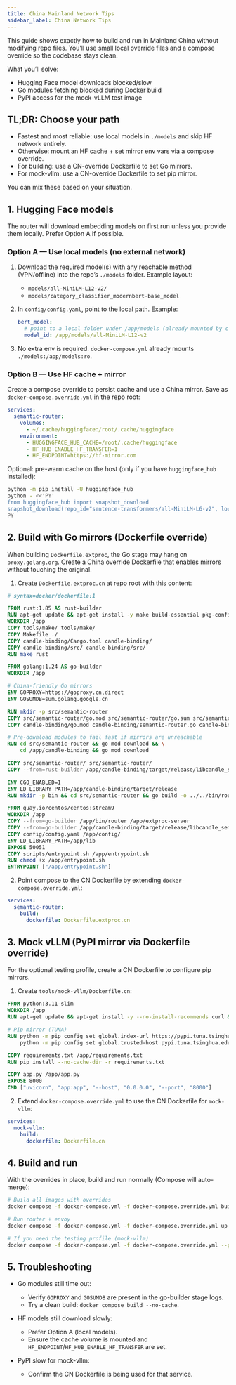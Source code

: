 ```yaml
---
title: China Mainland Network Tips
sidebar_label: China Network Tips
---
```


This guide shows exactly how to build and run in Mainland China without modifying repo files. You’ll use small local override files and a compose override so the codebase stays clean.

What you’ll solve:

- Hugging Face model downloads blocked/slow
- Go modules fetching blocked during Docker build
- PyPI access for the mock-vLLM test image

## TL;DR: Choose your path

- Fastest and most reliable: use local models in `./models` and skip HF network entirely.
- Otherwise: mount an HF cache + set mirror env vars via a compose override.
- For building: use a CN-override Dockerfile to set Go mirrors.
- For mock-vllm: use a CN-override Dockerfile to set pip mirror.

You can mix these based on your situation.

## 1. Hugging Face models

The router will download embedding models on first run unless you provide them locally. Prefer Option A if possible.

### Option A — Use local models (no external network)

1) Download the required model(s) with any reachable method (VPN/offline) into the repo’s `./models` folder. Example layout:

   - `models/all-MiniLM-L12-v2/`
   - `models/category_classifier_modernbert-base_model`

2) In `config/config.yaml`, point to the local path. Example:

   ```yaml
   bert_model:
     # point to a local folder under /app/models (already mounted by compose)
     model_id: /app/models/all-MiniLM-L12-v2
   ```

3) No extra env is required. `docker-compose.yml` already mounts `./models:/app/models:ro`.

### Option B — Use HF cache + mirror

Create a compose override to persist cache and use a China mirror. Save as `docker-compose.override.yml` in the repo root:

```yaml
services:
  semantic-router:
    volumes:
      - ~/.cache/huggingface:/root/.cache/huggingface
    environment:
      - HUGGINGFACE_HUB_CACHE=/root/.cache/huggingface
      - HF_HUB_ENABLE_HF_TRANSFER=1
      - HF_ENDPOINT=https://hf-mirror.com
```

Optional: pre-warm cache on the host (only if you have `huggingface_hub` installed):

```bash
python -m pip install -U huggingface_hub
python - <<'PY'
from huggingface_hub import snapshot_download
snapshot_download(repo_id="sentence-transformers/all-MiniLM-L6-v2", local_dir="~/.cache/huggingface/hub/models--sentence-transformers--all-MiniLM-L6-v2")
PY
```

## 2. Build with Go mirrors (Dockerfile override)

When building `Dockerfile.extproc`, the Go stage may hang on `proxy.golang.org`. Create a China override Dockerfile that enables mirrors without touching the original.

1) Create `Dockerfile.extproc.cn` at repo root with this content:

```Dockerfile
# syntax=docker/dockerfile:1

FROM rust:1.85 AS rust-builder
RUN apt-get update && apt-get install -y make build-essential pkg-config && rm -rf /var/lib/apt/lists/*
WORKDIR /app
COPY tools/make/ tools/make/
COPY Makefile ./
COPY candle-binding/Cargo.toml candle-binding/
COPY candle-binding/src/ candle-binding/src/
RUN make rust

FROM golang:1.24 AS go-builder
WORKDIR /app

# China-friendly Go mirrors
ENV GOPROXY=https://goproxy.cn,direct
ENV GOSUMDB=sum.golang.google.cn

RUN mkdir -p src/semantic-router
COPY src/semantic-router/go.mod src/semantic-router/go.sum src/semantic-router/
COPY candle-binding/go.mod candle-binding/semantic-router.go candle-binding/

# Pre-download modules to fail fast if mirrors are unreachable
RUN cd src/semantic-router && go mod download && \
    cd /app/candle-binding && go mod download

COPY src/semantic-router/ src/semantic-router/
COPY --from=rust-builder /app/candle-binding/target/release/libcandle_semantic_router.so /app/candle-binding/target/release/

ENV CGO_ENABLED=1
ENV LD_LIBRARY_PATH=/app/candle-binding/target/release
RUN mkdir -p bin && cd src/semantic-router && go build -o ../../bin/router cmd/main.go

FROM quay.io/centos/centos:stream9
WORKDIR /app
COPY --from=go-builder /app/bin/router /app/extproc-server
COPY --from=go-builder /app/candle-binding/target/release/libcandle_semantic_router.so /app/lib/
COPY config/config.yaml /app/config/
ENV LD_LIBRARY_PATH=/app/lib
EXPOSE 50051
COPY scripts/entrypoint.sh /app/entrypoint.sh
RUN chmod +x /app/entrypoint.sh
ENTRYPOINT ["/app/entrypoint.sh"]
```

2) Point compose to the CN Dockerfile by extending `docker-compose.override.yml`:

```yaml
services:
  semantic-router:
    build:
      dockerfile: Dockerfile.extproc.cn
```

## 3. Mock vLLM (PyPI mirror via Dockerfile override)

For the optional testing profile, create a CN Dockerfile to configure pip mirrors.

1) Create `tools/mock-vllm/Dockerfile.cn`:

```Dockerfile
FROM python:3.11-slim
WORKDIR /app
RUN apt-get update && apt-get install -y --no-install-recommends curl && rm -rf /var/lib/apt/lists/*

# Pip mirror (TUNA)
RUN python -m pip config set global.index-url https://pypi.tuna.tsinghua.edu.cn/simple && \
    python -m pip config set global.trusted-host pypi.tuna.tsinghua.edu.cn

COPY requirements.txt /app/requirements.txt
RUN pip install --no-cache-dir -r requirements.txt

COPY app.py /app/app.py
EXPOSE 8000
CMD ["uvicorn", "app:app", "--host", "0.0.0.0", "--port", "8000"]
```

2) Extend `docker-compose.override.yml` to use the CN Dockerfile for `mock-vllm`:

```yaml
services:
  mock-vllm:
    build:
      dockerfile: Dockerfile.cn
```

## 4. Build and run

With the overrides in place, build and run normally (Compose will auto-merge):

```bash
# Build all images with overrides
docker compose -f docker-compose.yml -f docker-compose.override.yml build

# Run router + envoy
docker compose -f docker-compose.yml -f docker-compose.override.yml up -d

# If you need the testing profile (mock-vllm)
docker compose -f docker-compose.yml -f docker-compose.override.yml --profile testing up -d
```

## 5. Troubleshooting

- Go modules still time out:
  - Verify `GOPROXY` and `GOSUMDB` are present in the go-builder stage logs.
  - Try a clean build: `docker compose build --no-cache`.

- HF models still download slowly:
  - Prefer Option A (local models).
  - Ensure the cache volume is mounted and `HF_ENDPOINT`/`HF_HUB_ENABLE_HF_TRANSFER` are set.

- PyPI slow for mock-vllm:
  - Confirm the CN Dockerfile is being used for that service.
